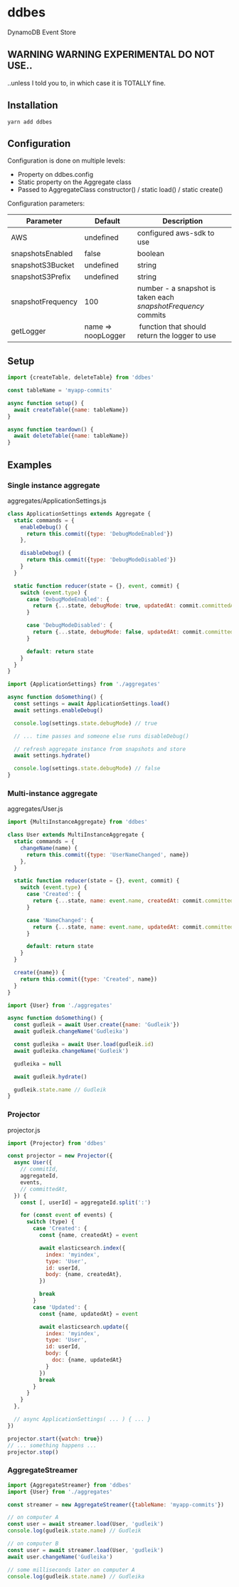 # ddbes
DynamoDB Event Store

## WARNING WARNING EXPERIMENTAL DO NOT USE..
..unless I told you to, in which case it is TOTALLY fine.

## Installation

```shell
yarn add ddbes
```

## Configuration

Configuration is done on multiple levels:
* Property on ddbes.config
* Static property on the Aggregate class
* Passed to AggregateClass constructor() / static load() / static create()

Configuration parameters:

| Parameter          | Default            | Description                                                   |
| ------------------ | ------------------ | ------------------------------------------------------------- |
| AWS                | undefined          | configured aws-sdk to use                                     |
| snapshotsEnabled   | false              | boolean                                                       |
| snapshotS3Bucket   | undefined          | string                                                        |
| snapshotS3Prefix   | undefined          | string                                                        |
| snapshotFrequency  | 100                | number - a snapshot is taken each *snapshotFrequency* commits |
| getLogger          | name => noopLogger | function that should return the logger to use                 |


## Setup

```javascript
import {createTable, deleteTable} from 'ddbes'

const tableName = 'myapp-commits'

async function setup() {
  await createTable({name: tableName})
}

async function teardown() {
  await deleteTable({name: tableName})
}

```

## Examples

### Single instance aggregate

aggregates/ApplicationSettings.js

```javascript
class ApplicationSettings extends Aggregate {
  static commands = {
    enableDebug() {
      return this.commit({type: 'DebugModeEnabled'})
    },

    disableDebug() {
      return this.commit({type: 'DebugModeDisabled'})
    }
  }

  static function reducer(state = {}, event, commit) {
    switch (event.type) {
      case 'DebugModeEnabled': {
        return {...state, debugMode: true, updatedAt: commit.committedAt}
      }

      case 'DebugModeDisabled': {
        return {...state, debugMode: false, updatedAt: commit.committedAt}
      }

      default: return state
    }
  }
}
```

```javascript
import {ApplicationSettings} from './aggregates'

async function doSomething() {
  const settings = await ApplicationSettings.load()
  await settings.enableDebug()

  console.log(settings.state.debugMode) // true

  // ... time passes and someone else runs disableDebug()

  // refresh aggregate instance from snapshots and store
  await settings.hydrate()

  console.log(settings.state.debugMode) // false
}
```

### Multi-instance aggregate

aggregates/User.js

```javascript
import {MultiInstanceAggregate} from 'ddbes'

class User extends MultiInstanceAggregate {
  static commands = {
    changeName(name) {
      return this.commit({type: 'UserNameChanged', name})
    },
  }

  static function reducer(state = {}, event, commit) {
    switch (event.type) {
      case 'Created': {
        return {...state, name: event.name, createdAt: commit.committedAt}
      }

      case 'NameChanged': {
        return {...state, name: event.name, updatedAt: commit.committedAt}
      }

      default: return state
    }
  }

  create({name}) {
    return this.commit({type: 'Created', name})
  }
}
```

```javascript
import {User} from './aggregates'

async function doSomething() {
  const gudleik = await User.create({name: 'Gudleik'})
  await gudleik.changeName('Gudleika')

  const gudleika = await User.load(gudleik.id)
  await gudleika.changeName('Gudleik')

  gudleika = null

  await gudleik.hydrate()

  gudleik.state.name // Gudleik
}
```

### Projector

projector.js

```javascript
import {Projector} from 'ddbes'

const projector = new Projector({
  async User({
    // commitId,
    aggregateId,
    events,
    // committedAt,
  }) {
    const [, userId] = aggregateId.split(':')

    for (const event of events) {
      switch (type) {
        case 'Created': {
          const {name, createdAt} = event

          await elasticsearch.index({
            index: 'myindex',
            type: 'User',
            id: userId,
            body: {name, createdAt},
          })

          break
        }
        case 'Updated': {
          const {name, updatedAt} = event

          await elasticsearch.update({
            index: 'myindex',
            type: 'User',
            id: userId,
            body: {
              doc: {name, updatedAt}
            }
          })
          break
        }
      }
    }
  },

  // async ApplicationSettings( ... ) { ... }
})

projector.start({watch: true})
// ... something happens ...
projector.stop()
```


### AggregateStreamer

```javascript
import {AggregateStreamer} from 'ddbes'
import {User} from './aggregates'

const streamer = new AggregateStreamer({tableName: 'myapp-commits'})

// on computer A
const user = await streamer.load(User, 'gudleik')
console.log(gudleik.state.name) // Gudleik

// on computer B
const user = await streamer.load(User, 'gudleik')
await user.changeName('Gudleika')

// some milliseconds later on computer A
console.log(gudleik.state.name) // Gudleika
```
